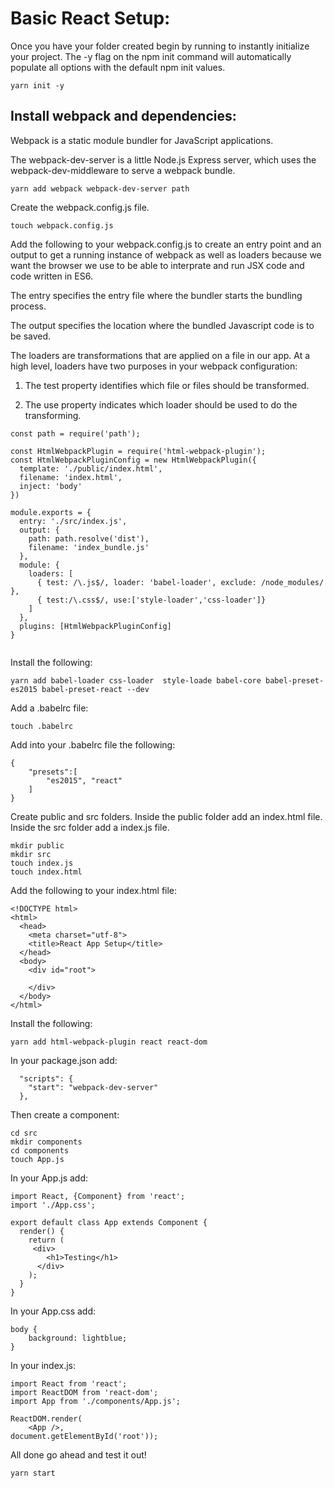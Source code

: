 # Basic React Setup: 

Once you have your folder created begin by running to instantly initialize your project. The -y flag on the npm init command will automatically populate all options with the default npm init values.

```
yarn init -y 
```

## Install webpack and dependencies: 

Webpack is a static module bundler for JavaScript applications.

The webpack-dev-server is a little Node.js Express server, which uses the webpack-dev-middleware to serve a webpack bundle.

```
yarn add webpack webpack-dev-server path
```

Create the webpack.config.js file.

```
touch webpack.config.js
```


Add the following to your webpack.config.js to create an entry point and an output to get a running instance of webpack as well as loaders because we want the browser we use to be able to interprate and run JSX code and code written in ES6.

The entry specifies the entry file where the bundler starts the bundling process.

The output specifies the location where the bundled Javascript code is to be saved.

The loaders are transformations that are applied on a file in our app. At a high level, loaders have two purposes in your webpack configuration:

1. The test property identifies which file or files should be transformed.

2. The use property indicates which loader should be used to do the transforming.

```
const path = require('path');

const HtmlWebpackPlugin = require('html-webpack-plugin');
const HtmlWebpackPluginConfig = new HtmlWebpackPlugin({
  template: './public/index.html',
  filename: 'index.html',
  inject: 'body'
})

module.exports = {
  entry: './src/index.js',
  output: {
    path: path.resolve('dist'),
    filename: 'index_bundle.js'
  },
  module: {
    loaders: [
      { test: /\.js$/, loader: 'babel-loader', exclude: /node_modules/ },
      { test:/\.css$/, use:['style-loader','css-loader']}
    ]
  },
  plugins: [HtmlWebpackPluginConfig]
}


```


Install the following:


```
yarn add babel-loader css-loader  style-loade babel-core babel-preset-es2015 babel-preset-react --dev
```

Add a .babelrc file: 

```
touch .babelrc
```

Add into your .babelrc file the following: 

```
{
    "presets":[
        "es2015", "react"
    ]
}
```

Create public and src folders. Inside the public folder add an index.html file. Inside the src folder add a index.js file.

```
mkdir public
mkdir src
touch index.js
touch index.html
```

Add the following to your index.html file: 

```
<!DOCTYPE html>
<html>
  <head>
    <meta charset="utf-8">
    <title>React App Setup</title>
  </head>
  <body>
    <div id="root">

    </div>
  </body>
</html>
```

Install the following: 

```
yarn add html-webpack-plugin react react-dom
```

In your package.json add: 

```
  "scripts": {
    "start": "webpack-dev-server"
  },
```

Then create a component: 

```
cd src
mkdir components 
cd components
touch App.js
```

In your App.js add: 

```
import React, {Component} from 'react';
import './App.css';

export default class App extends Component {
  render() {
    return (
     <div>
        <h1>Testing</h1>
      </div>
    );
  }
}
```

In your App.css add: 

```
body {
    background: lightblue;
}
```

In your index.js: 

```
import React from 'react';
import ReactDOM from 'react-dom';
import App from './components/App.js';

ReactDOM.render(
    <App />, 
document.getElementById('root'));
```

All done go ahead and test it out!

```
yarn start
```